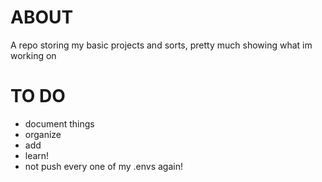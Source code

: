 # ABOUT
A repo storing my basic projects and sorts, pretty much showing what im working on

# TO DO
- document things
- organize 
- add
- learn!
-  not push every one of my .envs again!